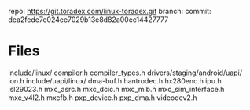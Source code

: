 repo: https://git.toradex.com/linux-toradex.git
branch: 
commit: dea2fede7e024ee7029b13e8d82a00ec14427777

# Files
include/linux/
    compiler.h
    compiler_types.h
drivers/staging/android/uapi/
    ion.h
include/uapi/linux/
    dma-buf.h
    hantrodec.h
    hx280enc.h
    ipu.h
    isl29023.h
    mxc_asrc.h
    mxc_dcic.h
    mxc_mlb.h
    mxc_sim_interface.h
    mxc_v4l2.h
    mxcfb.h
    pxp_device.h
    pxp_dma.h
    videodev2.h